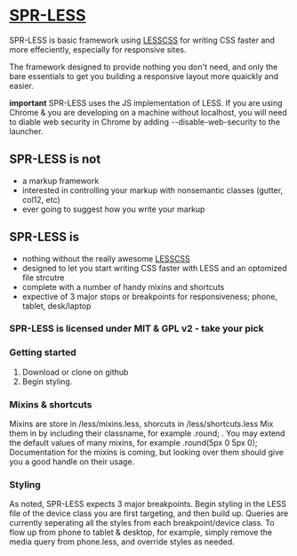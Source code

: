 # [SPR-LESS](http://sprresponsive.com/less-css-kit/)

SPR-LESS is basic framework using [LESSCSS](http://lesscss.org) for writing CSS faster and more effeciently, especially for responsive sites.

The framework designed to provide nothing you don't need, and only the bare essentials to get you building a responsive layout more quaickly and easier. 

**important** SPR-LESS uses the JS implementation of LESS. If you are using Chrome & you are developing on a machine without localhost, you will need to diable web security in Chrome by adding --disable-web-security to the launcher.


## SPR-LESS is not
* a markup framework
* interested in controlling your markup with nonsemantic classes (gutter, col12, etc)
* ever going to suggest how you write your markup

## SPR-LESS is
* nothing without the really awesome [LESSCSS](http://lesscss.org) 
* designed to let you start writing CSS faster with LESS and an optomized file strcutre
* complete with a number of handy mixins and shortcuts
* expective of 3 major stops or breakpoints for responsiveness; phone, tablet, desk/laptop

### SPR-LESS is licensed under MIT & GPL v2 - take your pick


### Getting started

1. Download or clone on github
2. Begin styling. 

### Mixins & shortcuts
Mixins are store in /less/mixins.less, shorcuts in /less/shortcuts.less
Mix them in by including their classname, for example .round; . You may extend the default values of many mixins, for example .round(5px 0 5px 0);
Documentation for the mixins is coming, but looking over them should give you a good handle on their usage.


### Styling
As noted, SPR-LESS expects 3 major breakpoints. Begin styling in the LESS file of the device class you are first targeting, and then build up.
Queries are currently seperating all the styles from each breakpoint/device class. To flow up from phone to tablet & desktop, for example, simply remove the media query from phone.less, and override styles as needed.

